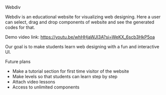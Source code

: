 Webdiv

Webdiv is an educational website for visualizing web designing. Here a user can select, drag and drop components of website and see the generated codes for that.

Demo video link:
https://youtu.be/whHHjaWJI3A?si=WeKX_6scb3HkP5oa

Our goal is to make students learn web designing with a fun and interactive UI.

Future plans
- Make a tutorial section for first time visitor of the website
- Make levels so that students can learn step by step
- Attach video lessons
- Access to unlimited components 

